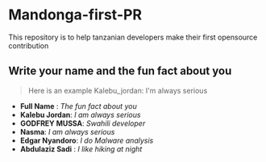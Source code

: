 # Mandonga-first-PR

This repository is to help tanzanian developers make their first opensource contribution 

## Write your name and the fun fact about you 

> Here is an example Kalebu_jordan: I'm always serious 


- **Full Name** : *The fun fact about you*
- **Kalebu Jordan**: *I am always serious* 
- **GODFREY MUSSA**: *Swahili developer*
- **Nasma**: *I am always serious*
- **Edgar Nyandoro**: *I do Malware analysis* 
- **Abdulaziz Sadi** : *I like hiking at night*


